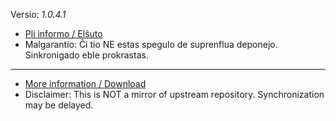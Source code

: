 [//]: # (do not edit me; start)

Versio: _1.0.4.1_

[//]: # (do not edit me; end)


- [Pli informo / Elŝuto](../../subfiles/about.urjm.md)
- Malgarantio: Ĉi tio NE estas spegulo de suprenflua deponejo. Sinkronigado eble prokrastas.

-----

- [More information / Download](../../subfiles/about.urjm.md)
- Disclaimer: This is NOT a mirror of upstream repository. Synchronization may be delayed.
